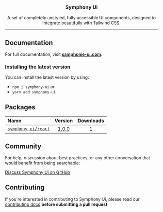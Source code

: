 <h3 align="center">
 Symphony Ui
</h3>

<p align="center">
  A set of completely unstyled, fully accessible UI components, designed to integrate
  beautifully with Tailwind CSS.
</p>

---

## Documentation

For full documentation, visit [**samphonie-ui.com**](samphonie-ui.com).

### Installing the latest version

You can install the latest version by using:

- `npm i symphony-ui`
 or
- `yarn add symphony-ui`



## Packages

| Name                                                                                                                 |                                                              Version                                                              |                                                              Downloads                                                               |
| :------------------------------------------------------------------------------------------------------------------- | :-------------------------------------------------------------------------------------------------------------------------------: | :----------------------------------------------------------------------------------------------------------------------------------: |
| [`symphony-ui/react`]()             |       [1.0.0](https://www.npmjs.com/package/@headlessui/react)       |       1

## Community

For help, discussion about best practices, or any other conversation that would benefit from being searchable:

[Discuss  Symphony Ui on GitHub]()


## Contributing

If you're interested in contributing to  Symphony Ui, please read our [contributing docs]() **before submitting a pull request**.